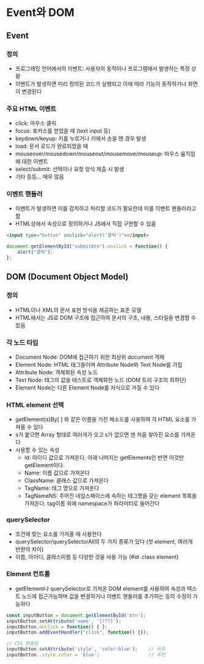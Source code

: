 # Event와 DOM
## Event
### 정의
* 프로그래밍 언어에서의 이벤트: 사용자의 동작이나 프로그램에서 발생하는 특정 상황
* 이벤트가 발생하면 미리 정의된 코드가 실행되고 이에 따라 기능이 동작하거나 화면이 변경된다
### 주요 HTML 이벤트
* click: 마우스 클릭
* focus: 포커스를 얻었을 때 (text input 등)
* keydown/keyup: 키를 누르거나 키에서 손을 뗸 경우 발생
* load: 문서 로드가 완료되었을 때
* mouseover/mousedown/mouseout/mousemove/mouseup: 마우스 움직임에 대한 이벤트
* select/submit: 선택이나 요청 양식 제출 시 발생
* 기타 등등... 매우 많음
### 이벤트 핸들러
* 이벤트가 발생하면 이를 감지하고 처리할 코드가 필요한데 이를 이벤트 핸들러라고 함
* HTML상에서 속성으로 정의하거나 JS에서 직접 구현할 수 있음
```html
<input type="button" onclick="alert('클릭')"></input>
```
```javascript
document.getElementById("submitbtn").onclick = function() {
    alert("클릭");
};
```
## DOM (Document Object Model)
### 정의
* HTML이나 XML의 문서 표현 방식을 제공하는 표준 모델
* HTML에서는 JS로 DOM 구조에 접근하여 문서의 구조, 내용, 스타일을 변경할 수 있음
### 각 노드 타입
* Document Node: DOM에 접근하기 위한 최상위 document 객체
* Element Node: HTML 태그들이며 Attribute Node와 Text Node를 가짐
* Attribute Node: 객체화된 속성 노드
* Text Node: 태그의 값을 테스트로 객체화한 노드 (DOM 트리 구조의 최하단)
* Element Node는 다른 Element Node를 자식으로 가질 수 있다
### HTML element 선택
* getElement(s)By[ ] 와 같은 이름을 가진 메소드를 사용하여 각 HTML 요소를 가져올 수 있다
* s가 붙으면 Array 형태로 여러개가 오고 s가 없으면 맨 처음 찾아진 요소를 가져온다
* 사용할 수 있는 속성
    + Id: 아이디 값으로 가져온다. 아래 나머지는 getElements인 반면 이것만 getElement이다.
    + Name: 이름 값으로 가져온다
    + ClassName: 클래스 값으로 가져온다
    + TagName: 태그 명으로 가져온다
    + TagNameNS: 주어진 네임스페이스에 속하는 태그명을 갖는 element 목록을 가져온다. tag이름 외에 namespace가 파라미터로 들어간다
### querySelector
* 조건에 맞는 요소를 가져올 때 사용한다
* querySelector/querySelectorAll의 두 가지 종류가 있다 (첫 element, 여러개 반환의 차이)
* 이름, 아이디, 클래스이름 등 다양한 것을 사용 가능 (#id .class element)
### Element 컨트롤
* getElement나 querySelector로 가져온 DOM element를 사용하여 속성과 텍스트 노드에 접근가능하며 값을 변경하거나 이벤트 핸들러를 추가하는 등의 수정이 가능하다
```javascript
const inputButton = document.getElementById('btn');
inputButton.setAttribute('name', '[???]');
inputButton.onclick = function() { };
inputButton.addEventHandler("click", function() {});

// CSS 핸들링
inputButton.setAttribute('style', 'color:blue');    // 비추
inputButton..style.color = 'blue';                  // 추천
```